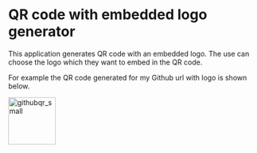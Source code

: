 # QR code with embedded logo generator

This application generates QR code with an embedded logo. The use can choose the logo which they want to embed in the QR code.

For example the QR code generated for my Github url with logo is shown below.

<img width="95" alt="githubqr_small" src="https://github.com/blockchainamm/FRED_Economic_Data_Analysis/assets/82846751/b124e50e-7865-4a8b-a427-c87444ccf4e5">
